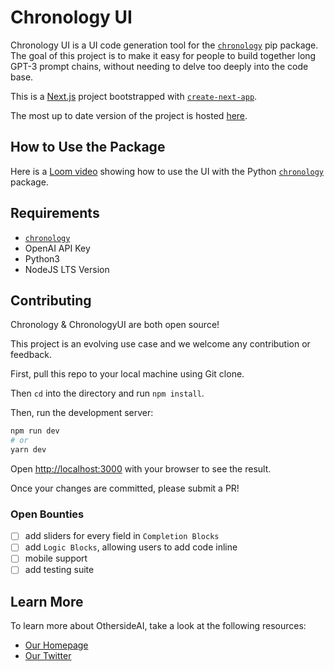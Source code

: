 # Chronology UI

Chronology UI is a UI code generation tool for the [`chronology`](https://github.com/OthersideAI/chronology) pip package. The goal of this project is to make it easy for people to build together long GPT-3 prompt chains, without needing to delve too deeply into the code base.

This is a [Next.js](https://nextjs.org/) project bootstrapped with [`create-next-app`](https://github.com/vercel/next.js/tree/canary/packages/create-next-app).

The most up to date version of the project is hosted [here](https://chronology-ui.vercel.app/#).

## How to Use the Package

Here is a [Loom video](https://www.loom.com/share/47cb8d328ebd446db4d98ea1c0cac2c7?sharedAppSource=personal_library) showing how to use the UI with the Python [`chronology`](https://github.com/OthersideAI/chronology) package.

## Requirements

* [`chronology`](https://github.com/OthersideAI/chronology)
* OpenAI API Key
* Python3
* NodeJS LTS Version

## Contributing

Chronology & ChronologyUI are both open source! 

This project is an evolving use case and we welcome any contribution or feedback.

First, pull this repo to your local machine using Git clone. 

Then `cd` into the directory and run `npm install`.

Then, run the development server:

```bash
npm run dev
# or
yarn dev
```

Open [http://localhost:3000](http://localhost:3000) with your browser to see the result.

Once your changes are committed, please submit a PR!

### Open Bounties

- [ ] add sliders for every field in `Completion Blocks`
- [ ] add `Logic Blocks`, allowing users to add code inline
- [ ] mobile support
- [ ] add testing suite

## Learn More

To learn more about OthersideAI, take a look at the following resources:
- [Our Homepage](https://www.othersideai.com/)
- [Our Twitter](https://twitter.com/othersideai)


